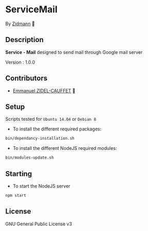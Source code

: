 # ServiceMail

By [Zidmann](mailto:emmanuel.zidel@gmail.com) :bow: 

## Description

**Service - Mail** designed to send mail through Google mail server

Version : 1.0.0

## Contributors

* [Emmanuel ZIDEL-CAUFFET](mailto:emmanuel.zidel@gmail.com) :bow: 

## Setup

Scripts tested for `Ubuntu 14.04` or `Debian 8`

* To install the different required packages:

```bash
bin/dependancy-installation.sh
```

* To install the different NodeJS required modules:

```bash
bin/modules-update.sh
```

## Starting

* To start the NodeJS server

```bash
npm start
```

## License

GNU General Public License v3
